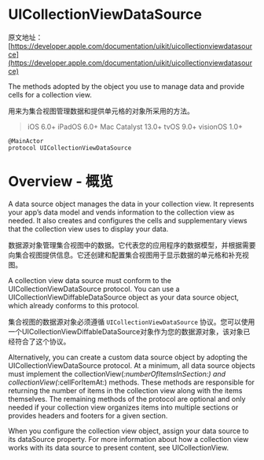 # UICollectionViewDataSource

原文地址：
[https://developer.apple.com/documentation/uikit/uicollectionviewdatasource](https://developer.apple.com/documentation/uikit/uicollectionviewdatasource)

The methods adopted by the object you use to manage data and provide cells for a collection view.

用来为集合视图管理数据和提供单元格的对象所采用的方法。

> iOS 6.0+
iPadOS 6.0+
Mac Catalyst 13.0+
tvOS 9.0+
visionOS 1.0+

```
@MainActor
protocol UICollectionViewDataSource
```

# Overview - 概览

A data source object manages the data in your collection view. It represents your app’s data model and vends information to the collection view as needed. It also creates and configures the cells and supplementary views that the collection view uses to display your data.

数据源对象管理集合视图中的数据。它代表您的应用程序的数据模型，并根据需要向集合视图提供信息。它还创建和配置集合视图用于显示数据的单元格和补充视图。

A collection view data source must conform to the UICollectionViewDataSource protocol. You can use a UICollectionViewDiffableDataSource object as your data source object, which already conforms to this protocol.

集合视图的数据源对象必须遵循 `UICollectionViewDataSource` 协议。您可以使用一个UICollectionViewDiffableDataSource对象作为您的数据源对象，该对象已经符合了这个协议。

Alternatively, you can create a custom data source object by adopting the UICollectionViewDataSource protocol. At a minimum, all data source objects must implement the collectionView(_:numberOfItemsInSection:) and collectionView(_:cellForItemAt:) methods. These methods are responsible for returning the number of items in the collection view along with the items themselves. The remaining methods of the protocol are optional and only needed if your collection view organizes items into multiple sections or provides headers and footers for a given section.

When you configure the collection view object, assign your data source to its dataSource property. For more information about how a collection view works with its data source to present content, see UICollectionView.

